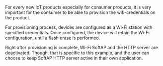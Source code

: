 For every new IoT products especially for consumer products, it is very important for the consumer to be able to provision the wifi-credentials on the product. 

For provisioning process, devices are configured as a Wi-Fi station with specified credentials. Once configured, the device will retain the Wi-Fi configuration, until a flash erase is performed.

Right after provisioning is complete, Wi-Fi SoftAP and the HTTP server are deactivated. Though, that is specific to this example, and the user can choose to keep SoftAP HTTP server active in their own application.

